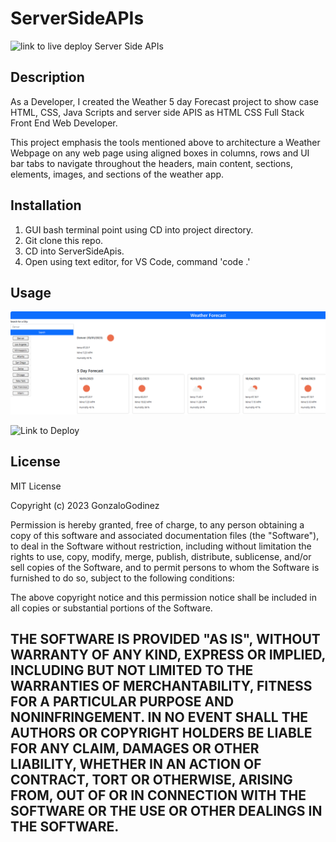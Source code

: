 # ServerSideAPIs
![link to live deploy Server Side APIs](https://gonzalogodinez.github.io/serversideapis/)

## Description
As a Developer, I created the Weather 5 day Forecast project to show case HTML, CSS, Java Scripts and server side APIS as HTML CSS Full Stack Front End Web Developer.

This project emphasis the tools mentioned above to architecture a Weather Webpage on any web page using aligned boxes in columns, rows and UI bar tabs to navigate throughout the headers, main content, sections, elements, images, and sections of the weather app. 


## Installation
1. GUI bash terminal point using CD into project directory.
2. Git clone this repo.
3. CD into ServerSideApis.
4. Open using text editor, for VS Code, command 'code .'

## Usage
![Main Weather Section img](./assets/5Day_Weather.png)

![Link to Deploy](https://gonzalogodinez.github.io/serversideapis/)

## License
MIT License

Copyright (c) 2023 GonzaloGodinez

Permission is hereby granted, free of charge, to any person obtaining a copy
of this software and associated documentation files (the "Software"), to deal
in the Software without restriction, including without limitation the rights
to use, copy, modify, merge, publish, distribute, sublicense, and/or sell
copies of the Software, and to permit persons to whom the Software is
furnished to do so, subject to the following conditions:

The above copyright notice and this permission notice shall be included in all
copies or substantial portions of the Software.

THE SOFTWARE IS PROVIDED "AS IS", WITHOUT WARRANTY OF ANY KIND, EXPRESS OR
IMPLIED, INCLUDING BUT NOT LIMITED TO THE WARRANTIES OF MERCHANTABILITY,
FITNESS FOR A PARTICULAR PURPOSE AND NONINFRINGEMENT. IN NO EVENT SHALL THE
AUTHORS OR COPYRIGHT HOLDERS BE LIABLE FOR ANY CLAIM, DAMAGES OR OTHER
LIABILITY, WHETHER IN AN ACTION OF CONTRACT, TORT OR OTHERWISE, ARISING FROM,
OUT OF OR IN CONNECTION WITH THE SOFTWARE OR THE USE OR OTHER DEALINGS IN THE
SOFTWARE.
---
